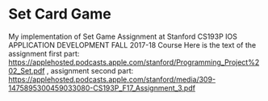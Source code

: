 # Set Card Game
My implementation of Set Game Assignment at Stanford CS193P IOS APPLICATION DEVELOPMENT FALL 2017-18 Course
Here is the text of the assignment first part: https://applehosted.podcasts.apple.com/stanford/Programming_Project%202_Set.pdf , assignment second part: https://applehosted.podcasts.apple.com/stanford/media/309-1475895300459033080-CS193P_F17_Assignment_3.pdf
